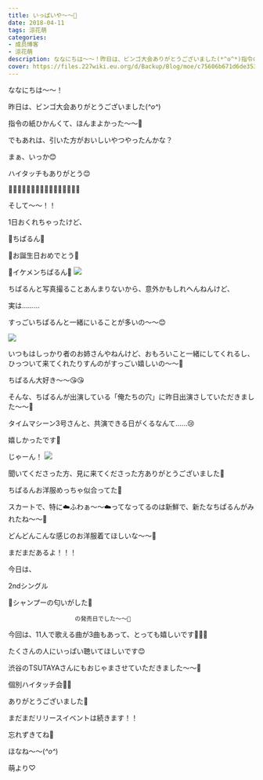 ```yaml
---
title: いっぱいや〜〜🙈
date: 2018-04-11
tags: 涼花萌
categories: 
- 成员博客
- 涼花萌
description: ななにちは〜〜！昨日は、ビンゴ大会ありがとうございました(*^o^*)指令の紙ひかんくて、ほんまよかった〜〜🙈でもあれは、引いた方がおいしいやつやったん...
cover: https://files.227wiki.eu.org/d/Backup/Blog/moe/c75606b671d6de3532371d9eda88d.jpg 
---
```







ななにちは〜〜！




昨日は、ビンゴ大会ありがとうございました(*^o^*)








指令の紙ひかんくて、ほんまよかった〜〜🙈






でもあれは、引いた方がおいしいやつやったんかな？







まぁ、いっか😊





ハイタッチもありがとう😊















🎂🎉🎂🎉🎂🎉🎂🎉🎂🎉🎂🎉🎂🎉🎂🎉




そして〜〜！！






1日おくれちゃったけど、






💓ちぱるん💓

🎉お誕生日おめでとう🎂




🎂イケメンちぱるん💓
![](https://files.227wiki.eu.org/d/Backup/Blog/moe/c75606b671d6de3532371d9eda88d.jpg)






ちぱるんと写真撮ることあんまりないから、意外かもしれへんねんけど、




実は………





すっごいちぱるんと一緒にいることが多いの〜〜😊











![](https://files.227wiki.eu.org/d/Backup/Blog/moe/c75606b671d6de3532371d9eda88d-01.jpg)










いつもはしっかり者のお姉さんやねんけど、おもろいこと一緒にしてくれるし、ひっついて来てくれたりすんのがすっごい嬉しいの〜〜💓








ちぱるん大好き〜〜😘😘











そんな、ちぱるんが出演している「俺たちの穴」に昨日出演さしていただきました〜〜🤗





タイムマシーン3号さんと、共演できる日がくるなんて……😢





嬉しかったです💓








じゃーん！
![](https://files.227wiki.eu.org/d/Backup/Blog/moe/c75606b671d6de3532371d9eda88d-02.jpg)






聞いてくださった方、見に来てくださった方ありがとうございました💓









ちぱるんお洋服めっちゃ似合ってた💓





スカートで、特に☁️ふわぁ〜〜☁️ってなってるのは新鮮で、新たなちぱるんがみれたね〜〜💓






どんどんこんな感じのお洋服着てほしいな〜〜💓














まだまだあるよ！！！









今日は、






2ndシングル



🌸シャンプーの匂いがした🌸


                       の発売日でした〜〜🌸





今回は、11人で歌える曲が3曲もあって、とっても嬉しいです💓💓💓






たくさんの人にいっぱい聴いてほしいです😊








渋谷のTSUTAYAさんにもおじゃまさせていただきました〜〜🤗



個別ハイタッチ会🙌🏻



ありがとうございました💓







まだまだリリースイベントは続きます！！



忘れずきてね💓








ほなね〜〜(*^o^*)




萌より♡


